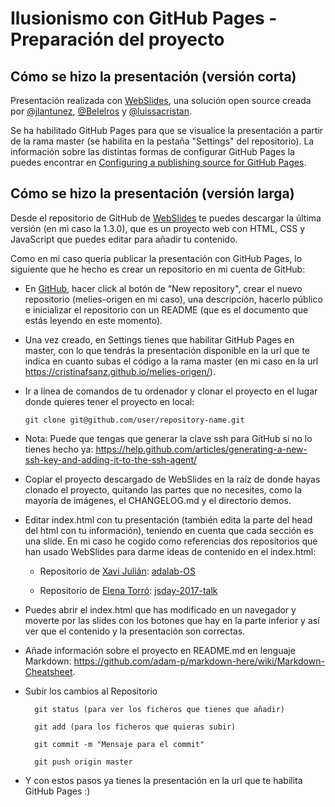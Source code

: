 # Ilusionismo con GitHub Pages - Preparación del proyecto

## Cómo se hizo la presentación (versión corta)

Presentación realizada con <a href="https://webslides.tv/">WebSlides</a>, una solución open source creada por <a href="https://twitter.com/jlantunez">@jlantunez</a>, <a href="https://twitter.com/Belelros">@Belelros</a> y <a href="https://twitter.com/luissacristan">@luissacristan</a>.

Se ha habilitado GitHub Pages para que se visualice la presentación a partir de la rama master (se habilita en la pestaña "Settings" del repositorio). La información sobre las distintas formas de configurar GitHub Pages la puedes encontrar en <a href="https://help.github.com/articles/configuring-a-publishing-source-for-github-pages/">Configuring a publishing source for GitHub Pages</a>.

## Cómo se hizo la presentación (versión larga)

Desde el repositorio de GitHub de <a href="https://github.com/webslides/WebSlides"> WebSlides</a> te puedes descargar la última versión (en mi caso la 1.3.0), que es un proyecto web con HTML, CSS y JavaScript que puedes editar para añadir tu contenido.

Como en mi caso quería publicar la presentación con GitHub Pages, lo siguiente que he hecho es crear un repositorio en mi cuenta de GitHub:

- En <a href="https://github.com/"> GitHub</a>, hacer click al botón de “New repository", crear el nuevo repositorio (melies-origen en mi caso), una descripción, hacerlo público e inicializar el repositorio con un README (que es el documento que estás leyendo en este momento).

- Una vez creado, en Settings tienes que habilitar GitHub Pages en master, con lo que tendrás la presentación disponible en la url que te indica en cuanto subas el código a la rama master (en mi caso en la url https://cristinafsanz.github.io/melies-origen/).

- Ir a línea de comandos de tu ordenador y clonar el proyecto en el lugar donde quieres tener el proyecto en local:

    <pre><code>git clone git@github.com/user/repository-name.git</code></pre>

- Nota: Puede que tengas que generar la clave ssh para GitHub si no lo tienes hecho ya: https://help.github.com/articles/generating-a-new-ssh-key-and-adding-it-to-the-ssh-agent/

- Copiar el proyecto descargado de WebSlides en la raíz de donde hayas clonado el proyecto, quitando las partes que no necesites, como la mayoría de imágenes, el CHANGELOG.md y el directorio demos.

- Editar index.html con tu presentación (también edita la parte del head del html con tu información), teniendo en cuenta que cada sección es una slide. En mi caso he cogido como referencias dos repositorios que han usado WebSlides para darme ideas de contenido en el index.html:

    - Repositorio de <a href="https://twitter.com/xaviju">Xavi Julián</a>: <a href="https://github.com/Xaviju/adalab-OS">adalab-OS</a>

    - Repositorio de <a href="https://twitter.com/eletorro">Elena Torró</a>: <a href="https://github.com/elenatorro/jsday-2017-talk">jsday-2017-talk</a>

- Puedes abrir el index.html que has modificado en un navegador y moverte por las slides con los botones que hay en la parte inferior y así ver que el contenido y la presentación son correctas.

- Añade información sobre el proyecto en README.md en lenguaje Markdown: https://github.com/adam-p/markdown-here/wiki/Markdown-Cheatsheet.

- Subir los cambios al Repositorio

        git status (para ver los ficheros que tienes que añadir)

        git add (para los ficheros que quieras subir)

        git commit -m "Mensaje para el commit"

        git push origin master

- Y con estos pasos ya tienes la presentación en la url que te habilita GitHub Pages :)


